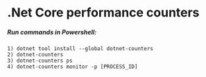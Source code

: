 # .Net Core performance counters
##### Run commands in Powershell:
```
1) dotnet tool install --global dotnet-counters
2) dotnet-counters
3) dotnet-counters ps
4) dotnet-counters monitor -p [PROCESS_ID]
```
